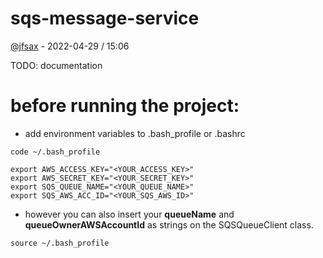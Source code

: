 # sqs-message-service

<a href="https://github.com/jfsax">@jfsax</a> - 2022-04-29 / 15:06

TODO: documentation

# before running the project:
- add environment variables to .bash_profile or .bashrc

```shell
code ~/.bash_profile
```

```
export AWS_ACCESS_KEY="<YOUR_ACCESS_KEY>"
export AWS_SECRET_KEY="<YOUR_SECRET_KEY>"
export SQS_QUEUE_NAME="<YOUR_QUEUE_NAME>"
export SQS_AWS_ACC_ID="<YOUR_SQS_AWS_ID>"
```

- however you can also insert your <b>queueName</b> and <b>queueOwnerAWSAccountId</b> as strings on the SQSQueueClient class.

```shell
source ~/.bash_profile
```
